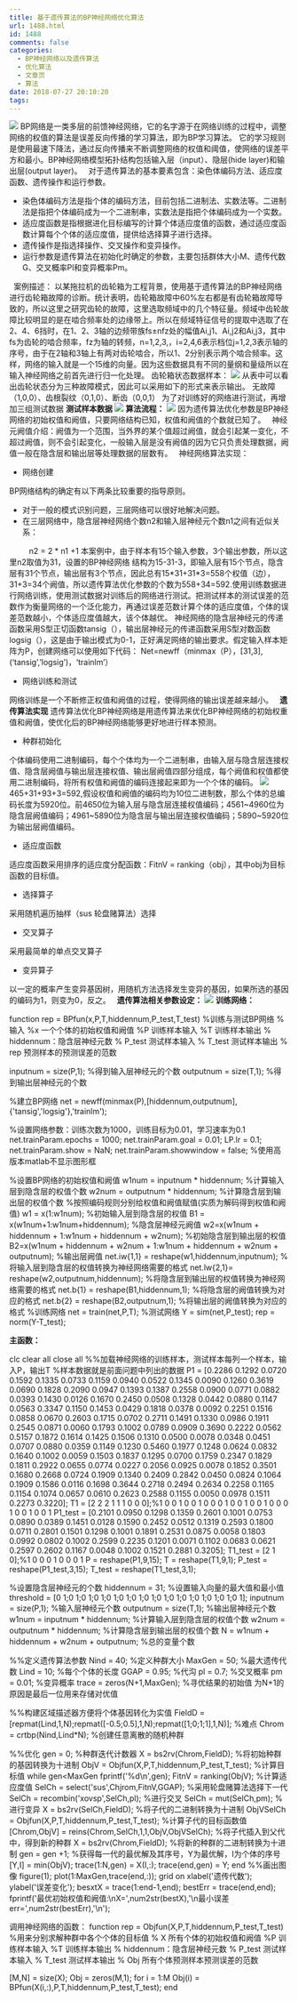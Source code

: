 ```yaml
---
title: 基于遗传算法的BP神经网络优化算法
url: 1488.html
id: 1488
comments: false
categories:
  - BP神经网络以及遗传算法
  - 优化算法
  - 文章页
  - 算法
date: 2018-07-27 20:10:20
tags:
---
```


![](http://47.100.4.8/wp-content/uploads/2018/07/QQ图片20180727195910.png) BP网络是一类多层的前馈神经网络，它的名字源于在网络训练的过程中，调整网络的权值的算法是误差反向传播的学习算法，即为BP学习算法。 它的学习规则是使用最速下降法，通过反向传播来不断调整网络的权值和阈值，使网络的误差平方和最小。BP神经网络模型拓扑结构包括输入层（input）、隐层(hide layer)和输出层(output layer)。   对于遗传算法的基本要素包含：染色体编码方法、适应度函数、遗传操作和运行参数。

*   染色体编码方法是指个体的编码方法，目前包括二进制法、实数法等。二进制法是指把个体编码成为一个二进制串，实数法是指把个体编码成为一个实数。
*   适应度函数是指根据进化目标编写的计算个体适应度值的函数，通过适应度函数计算每个个体的适应度值，提供给选择算子进行选择。
*   遗传操作是指选择操作、交叉操作和变异操作。
*   运行参数是遗传算法在初始化时确定的参数，主要包括群体大小M、遗传代数G、交叉概率Pl和变异概率Pm。

  案例描述： 以某拖拉机的齿轮箱为工程背景，使用基于遗传算法的BP神经网络进行齿轮箱故障的诊断。统计表明，齿轮箱故障中60%左右都是有齿轮箱故障导致的，所以这里之研究齿轮的故障，这里选取频域中的几个特征量。频域中齿轮故障比较明显的是在啮合频率处的边缘带上。所以在频域特征信号的提取中选取了在2、4、6挡时，在1、2、3轴的边频带族fs±nfz处的幅值Ai,j1、Ai,j2和Ai,j3，其中fs为齿轮的啮合频率，fz为轴的转频，n=1,2,3,，i=2,4,6表示档位j=1,2,3表示轴的序号，由于在2轴和3轴上有两对齿轮啮合，所以1、2分别表示两个啮合频率。这样，网络的输入就是一个15维的向量。因为这些数据具有不同的量纲和量级所以在输入神经网络之前首先进行归一化处理。 齿轮箱状态数据样本： ![](http://47.100.4.8/wp-content/uploads/2018/07/1-6.png) 从表中可以看出齿轮状态分为三种故障模式，因此可以采用如下的形式来表示输出。 无故障（1,0,0）、齿根裂纹（0,1,0）、断齿（0,0,1） 为了对训练好的网络进行测试，再增加三组测试数据 **测试样本数据** ![](http://47.100.4.8/wp-content/uploads/2018/07/2-4.png) **算法流程：** ![](http://47.100.4.8/wp-content/uploads/2018/07/3-3.png) 因为遗传算法优化参数是BP神经网络的初始权值和阙值，只要网络结构已知，权值和阙值的个数就已知了。   神经元阙值介绍：阙值为一个范围，当外界的某个值超过阙值，就会引起某一变化，不超过阙值，则不会引起变化，一般输入层是没有阙值的因为它只负责处理数据，阙值一般在隐含层和输出层等处理数据的层数有。   神经网络算法实现：

*   网络创建

BP网络结构的确定有以下两条比较重要的指导原则。

*   对于一般的模式识别问题，三层网络可以很好地解决问题。
*   在三层网络中，隐含层神经网络个数n2和输入层神经元个数n1之间有近似关系：

         n2 = 2 * n1 +1 本案例中，由于样本有15个输入参数，3个输出参数，所以这里n2取值为31，设置的BP神经网络 结构为15-31-3，即输入层有15个节点，隐含层有31个节点，输出层有3个节点，因此总有15\*31+31\*3=558个权值（边），31+3=34个阙值，所以遗传算法优化参数的个数为558+34=592.使用训练数据进行网络训练，使用测试数据对训练后的网络进行测试。把测试样本的测试误差的范数作为衡量网络的一个泛化能力，再通过误差范数计算个体的适应度值，个体的误差范数越小，个体适应度值越大，该个体越优。 神经网络的隐含层神经元的传递函数采用S型正切函数tansig（），输出层神经元的传递函数采用S型对数函数logsig（），这是由于输出模式为0-1，正好满足网络的输出要求。假定输入样本矩阵为P，创建网络可以使用如下代码： Net=newff（minmax（P），\[31,3\],(‘tansig’,’logsig’)，‘trainlm’）

*   网络训练和测试

网络训练是一个不断修正权值和阙值的过程，使得网络的输出误差越来越小。   **遗传算法实现** 遗传算法优化BP神经网络是用遗传算法来优化BP神经网络的初始权重值和阙值，使优化后的BP神经网络能够更好地进行样本预测。

*   种群初始化

个体编码使用二进制编码，每个个体均为一个二进制串，由输入层与隐含层连接权值、隐含层阙值与输出层连接权值、输出层阙值四部分组成，每个阙值和权值都使用二进制编码，将所有权值和阙值的编码连接起来即为一个个体的编码。 ![](http://47.100.4.8/wp-content/uploads/2018/07/4-2.png) 465+31+93+3=592,假设权值和阙值的编码均为10位二进制数，那么个体的总编码长度为5920位。前4650位为输入层与隐含层连接权值编码；4561~4960位为隐含层阙值编码；4961~5890位为隐含层与输出层连接权值编码；5890~5920位为输出层阙值编码。

*   适应度函数

适应度函数采用排序的适应度分配函数：FitnV = ranking（obj），其中obj为目标函数的目标值。

*   选择算子

采用随机遍历抽样（sus 轮盘赌算法）选择

*   交叉算子

采用最简单的单点交叉算子

*   变异算子

以一定的概率产生变异基因树，用随机方法选择发生变异的基因，如果所选的基因的编码为1，则变为0，反之。   **遗传算法相关参数设定：** ![](http://47.100.4.8/wp-content/uploads/2018/07/5-2.png) **训练网络：**

function rep = BPfun(x,P,T,hiddennum,P\_test,T\_test)
%训练与测试BP网络
%输入
%x 一个个体的初始权值和阙值
%P 训练样本输入
%T 训练样本输出
% hiddennum：隐含层神经元数
% P_test 测试样本输入
% T_test 测试样本输出
% rep 预测样本的预测误差的范数

inputnum = size(P,1);  %得到输入层神经元的个数
outputnum = size(T,1); %得到输出层神经元的个数

%建立BP网络
net = newff(minmax(P),\[hiddennum,outputnum\],{'tansig','logsig'},'trainlm');

%设置网络参数：训练次数为1000，训练目标为0.01，学习速率为0.1
net.trainParam.epochs = 1000;
net.trainParam.goal = 0.01;
LP.lr = 0.1;
net.trainParam.show = NaN;
net.trainParam.showwindow = false; %使用高版本matlab不显示图形框

%设置BP网络的初始权值和阙值
w1num = inputnum * hiddennum;  %计算输入层到隐含层的权值个数
w2num = outputnum * hiddennum; %计算隐含层到输出层的权值个数
%按照编码规则分别给权值和阙值赋值(实质为解码得到权值和阙值)
w1 = x(1:w1num); %初始输入层到隐含层的权值
B1 = x(w1num+1:w1num+hiddennum); %隐含层神经元阙值
w2=x(w1num + hiddennum + 1:w1num + hiddennum + w2num); %初始隐含层到输出层的权值
B2=x(w1num + hiddennum + w2num + 1:w1num + hiddennum + w2num + outputnum); %输出层阙值
net.iw{1,1} = reshape(w1,hiddennum,inputnum); %将输入层到隐含层的权值转换为神经网络需要的格式
net.lw{2,1}= reshape(w2,outputnum,hiddennum); %将隐含层到输出层的权值转换为神经网络需要的格式
net.b{1} = reshape(B1,hiddennum,1); %将隐含层的阙值转换为对应的格式
net.b{2} = reshape(B2,outputnum,1); %将输出层的阙值转换为对应的格式
%训练网络
net = train(net,P,T);
%测试网络
Y = sim(net,P_test);
rep = norm(Y-T_test);

**主函数：**

clc
clear all
close all
%%加载神经网络的训练样本，测试样本每列一个样本，输入P，输出T
%样本数据就是前面问题中列出的数据
P1 = \[0.2286 0.1292 0.0720 0.1592 0.1335 0.0733 0.1159 0.0940 0.0522 0.1345 0.0090 0.1260 0.3619 0.0690 0.1828 0.2090 0.0947 0.1393 0.1387 0.2558 0.0900 0.0771 0.0882 0.0393 0.1430 0.0126 0.1670 0.2450 0.0508 0.1328 0.0442 0.0880 0.1147 0.0563 0.3347 0.1150 0.1453 0.0429 0.1818 0.0378 0.0092 0.2251 0.1516 0.0858 0.0670 0.2603 0.1715 0.0702 0.2711 0.1491 0.1330 0.0986 0.1911 0.2545 0.0871 0.0060 0.1793 0.1002 0.0789 0.0909 0.3690 0.2222 0.0562 0.5157 0.1872 0.1614 0.1425 0.1506 0.1310 0.0500 0.0078 0.0348 0.0451 0.0707 0.0880 0.0359 0.1149 0.1230 0.5460 0.1977 0.1248 0.0624 0.0832 0.1640 0.1002 0.0059 0.1503 0.1837 0.1295 0.0700 0.1759 0.2347 0.1829 0.1811 0.2922 0.0655 0.0774 0.0227 0.2056 0.0925 0.0078 0.1852 0.3501 0.1680 0.2668 0.0724 0.1909 0.1340 0.2409 0.2842 0.0450 0.0824 0.1064 0.1909 0.1586 0.0116 0.1698 0.3644 0.2718 0.2494 0.2634 0.2258 0.1165 0.1154 0.1074 0.0657 0.0610 0.2623 0.2588 0.1155 0.0050 0.0978 0.1511 0.2273 0.3220\];
T1 = \[2 2 2 1 1 1 0 0 0\];%1 0 0 1 0 0 1 0 0 0 1 0 0 1 0 0 1 0 0 0 1 0 0 1 0 0 1
P1_test = \[0.2101 0.0950 0.1298 0.1359 0.2601 0.1001 0.0753 0.0890 0.0389 0.1451 0.0128 0.1590 0.2452 0.0512 0.1319 0.2593 0.1800 0.0711 0.2801 0.1501 0.1298 0.1001 0.1891 0.2531 0.0875 0.0058 0.1803 0.0992 0.0802 0.1002 0.2599 0.2235 0.1201 0.0071 0.1102 0.0683 0.0621 0.2597 0.2602 0.1167 0.0048 0.1002 0.1521 0.2881 0.3205\];
T1_test = \[2 1 0\];%1 0 0 0 1 0 0 0 1
P = reshape(P1,9,15);
T = reshape(T1,9,1);
P\_test = reshape(P1\_test,3,15);
T\_test = reshape(T1\_test,3,1);

%设置隐含层神经元的个数
hiddennum = 31;
%设置输入向量的最大值和最小值
threshold = \[0 1;0 1;0 1;0 1;0 1;0 1;0 1;0 1;0 1;0 1;0 1;0 1;0 1;0 1;0 1\];
inputnum = size(P,1); %输入层神经元个数
outputnum = size(T,1); %输出层神经元个数
w1num = inputnum * hiddennum;  %计算输入层到隐含层的权值个数
w2num = outputnum * hiddennum; %计算隐含层到输出层的权值个数
N = w1num + hiddennum + w2num + outputnum; %总的变量个数

%%定义遗传算法参数
Nind = 40; %定义种群大小
MaxGen = 50; %最大遗传代数
Lind = 10; %每个个体的长度
GGAP = 0.95; %代沟
pl = 0.7; %交叉概率
pm = 0.01; %变异概率
trace = zeros(N+1,MaxGen);  %寻优结果的初始值 为N+1的原因是最后一位用来存储对优值

%%构建区域描述器方便将个体基因转化为实值
FieldD = \[repmat(Lind,1,N);repmat(\[-0.5;0.5\],1,N);repmat(\[1;0;1;1\],1,N)\]; %难点
Chrom = crtbp(Nind,Lind*N); %创建任意离散的随机种群

%%优化
gen = 0; %种群迭代计数器
X = bs2rv(Chrom,FieldD); %将初始种群的基因转换为十进制
ObjV = Objfun(X,P,T,hiddennum,P\_test,T\_test);  %计算目标值
while gen<MaxGen
    fprintf('%d\\n',gen);
    FitnV = ranking(ObjV); %计算适应度值
    SelCh = select('sus',Chjrom,FitnV,GGAP); %采用轮盘赌算法选择下一代
    SelCh = recombin('xovsp',SelCh,pl); %进行交叉
    SelCh = mut(SelCh,pm); %进行变异
    X = bs2rv(SelCh,FieldD); %将子代的二进制转换为十进制
    ObjVSelCh = Objfun(X,P,T,hiddennum,P\_test,T\_test); %计算子代的目标函数值
    \[Chrom,ObjV\] = reins(Chrom,SelCh,1,1,ObjV,ObjVSelCh); %将子代插入到父代中，得到新的种群
    X = bs2rv(Chrom,FieldD); %将新的种群的二进制转换为十进制
    gen = gen +1;
    %获得每一代的最优解及其序号，Y为最优解，I为个体的序号
    \[Y,I\] = min(ObjV);
    trace(1:N,gen) = X(I,:);
    trace(end,gen) = Y;
end
%%画出图像
figure(1);
plot(1:MaxGen,trace(end,:));
grid on
xlabel('遗传代数');
ylabel('误差变化');
besxtX = trace(1:end-1,end);
bestErr = trace(end,end);
fprintf('最优初始权值和阙值:\\nX=',num2str(bestX),'\\n最小误差err=',num2str(bestErr),'\\n');

调用神经网络的函数：
function rep = Objfun(X,P,T,hiddennum,P\_test,T\_test)
%用来分别求解种群中各个个体的目标值
% X 所有个体的初始权值和阙值
%P 训练样本输入
%T 训练样本输出
% hiddennum：隐含层神经元数
% P_test 测试样本输入
% T_test 测试样本输出
% Obj 所有个体预测样本预测误差的范数

\[M,N\] = size(X);
Obj = zeros(M,1);
for i = 1:M
    Obj(i) = BPfun(X(i,:),P,T,hiddennum,P\_test,T\_test);
end